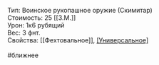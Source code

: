 Тип: Воинское рукопашное оружие (Скимитар)<br>
Стоимость: 25 [[З.М.]]<br>
Урон: 1к6 рубящий<br>
Вес: 3 фнт.<br>
Свойства: [[Фехтовальное]], [[Универсальное]](2к4)<br>
<br>
#ближнее